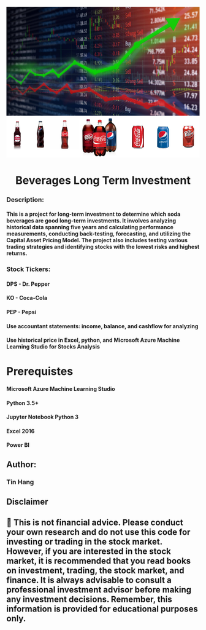 <p align="center">
        <img src="Soda.PNG">
</p>       
<h1 align="center">Beverages Long Term Investment</h1>

### Description:
#### This is a project for long-term investment to determine which soda beverages are good long-term investments. It involves analyzing historical data spanning five years and calculating performance measurements, conducting back-testing, forecasting, and utilizing the Capital Asset Pricing Model. The project also includes testing various trading strategies and identifying stocks with the lowest risks and highest returns.  

### Stock Tickers: 
#### DPS - Dr. Pepper
#### KO - Coca-Cola
#### PEP - Pepsi
        
#### Use accountant statements: income, balance, and cashflow for analyzing  
#### Use historical price in Excel, python, and Microsoft Azure Machine Learning Studio for Stocks Analysis  


# Prerequistes
#### Microsoft Azure Machine Learning Studio  

#### Python 3.5+

#### Jupyter Notebook Python 3

#### Excel 2016

#### Power BI  

## Author:  
### Tin Hang  

## Disclaimer
## 🔴 This is not financial advice. Please conduct your own research and do not use this code for investing or trading in the stock market. However, if you are interested in the stock market, it is recommended that you read books on investment, trading, the stock market, and finance. It is always advisable to consult a professional investment advisor before making any investment decisions. Remember, this information is provided for educational purposes only.

